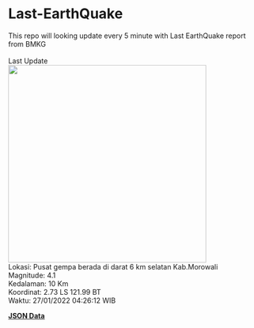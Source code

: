 # Last-EarthQuake
This repo will looking update every 5 minute with Last EarthQuake report from BMKG
<br>
<br>
Last Update
<br>
<img src="https://ews.bmkg.go.id/TEWS/data/20220127042612.mmi.jpg" width="400"/>
<br>
Lokasi: Pusat gempa berada di darat 6 km selatan Kab.Morowali <br>
Magnitude: 4.1 <br>
Kedalaman: 10 Km <br>
Koordinat: 2.73 LS 121.99 BT <br>
Waktu: 27/01/2022 04:26:12 WIB <br>

<a href="./data/data.json">**JSON Data**</a>
